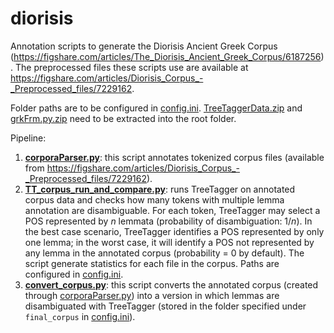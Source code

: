 # diorisis
Annotation scripts to generate the Diorisis Ancient Greek Corpus (https://figshare.com/articles/The_Diorisis_Ancient_Greek_Corpus/6187256). The preprocessed files these scripts use are available at https://figshare.com/articles/Diorisis_Corpus_-_Preprocessed_files/7229162.

Folder paths are to be configured in [config.ini](config.ini). [TreeTaggerData.zip](TreeTaggerData.zip) and [grkFrm.py.zip](grkFrm.py.zip) need to be extracted into the root folder.

Pipeline:

1. **[corporaParser.py](corporaParser.py)**: this script annotates tokenized corpus files (available from https://figshare.com/articles/Diorisis_Corpus_-_Preprocessed_files/7229162).
2. **[TT_corpus_run_and_compare.py](TT_corpus_run_and_compare.py)**: runs TreeTagger on annotated corpus data and checks how many tokens with multiple lemma annotation are disambiguable. For each token, TreeTagger may select a POS represented by _n_ lemmata (probability of disambiguation: 1/_n_). In the best case scenario, TreeTagger identifies a POS represented by only one lemma; in the worst case, it will identify a POS not represented by any lemma in the annotated corpus (probability = 0 by default). The script generate statistics for each file in the corpus. Paths are configured in  [config.ini](config.ini).
3.  **[convert_corpus.py](convert_corpus.py)**: this script converts the annotated corpus (created through [corporaParser.py](corporaParser.py)) into a version in which lemmas are disambiguated with TreeTagger (stored in the folder specified under `final_corpus` in [config.ini](config.ini)).
